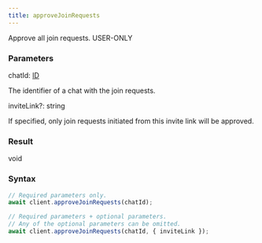 ```yaml
---
title: approveJoinRequests
---
```


Approve all join requests.<span class="select-none"> <span class="inline-flex w-fit items-center"><span class="w-fit bg-dbt px-1.5 rounded-md select-none text-fgt text-[10px]">USER-ONLY</span></span> </span>

### Parameters 

<div class="flex flex-col gap-3"><div><div class="font-mono" id="p_chatId" data-anchor><span class="font-bold">chatId</span><span class="opacity-50">:</span> <a href="/gh/types/id"  >ID</a></div><div class="pl-3"><div class="no-margin">

The identifier of a chat with the join requests.

</div></div></div><div class="flex flex-col gap-3"><div><div class="flex gap-2"><div class="font-mono p" id="p_inviteLink" data-anchor><span class="font-bold">inviteLink</span><span class="opacity-50"><span title="Optional" class="cursor-help">?</span>:</span> <span>string</span></div></div><div class="pl-3"><div class="no-margin">

If specified, only join requests initiated from this invite link will be approved.

</div></div></div></div></div>

### Result 

<div class="font-mono"><span>void</span></div>

### Syntax

```ts
// Required parameters only.
await client.approveJoinRequests(chatId);

// Required parameters + optional parameters.
// Any of the optional parameters can be omitted.
await client.approveJoinRequests(chatId, { inviteLink });
```



